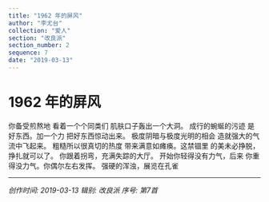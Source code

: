 ```yaml
---
title: "1962 年的屏风"
author: "李尤台"
collection: "爱人"
section: "改良派"
section_number: 2
sequence: 7
date: "2019-03-13"
---
```


# 1962 年的屏风

你备受煎熬地
看着一个个同类们
肌肤口子轰出一个大洞。
成行的蜿蜒的污迹
是好东西。加一个力
把好东西惊动出来。
极度阴暗与极度光明的相会
造就强大的气流中飞起来。
粗糙所以很真切的热度
带来满意如瘫痪。这禁锢里
的美未必挣脱，挣扎就可以了。
你跟着拐弯，充满失踪的大厅。
开始你轻得没有力气，后来
你重得没力气。你偶尔左右发挥。
强硬的浑浊，展览在孔雀

---
*创作时间: 2019-03-13*
*辑别: 改良派*
*序号: 第7首*
